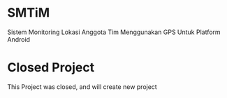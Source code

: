# SMTiM
Sistem Monitoring Lokasi Anggota Tim Menggunakan GPS Untuk Platform Android

Closed Project
===
This Project was closed, and will create new project
